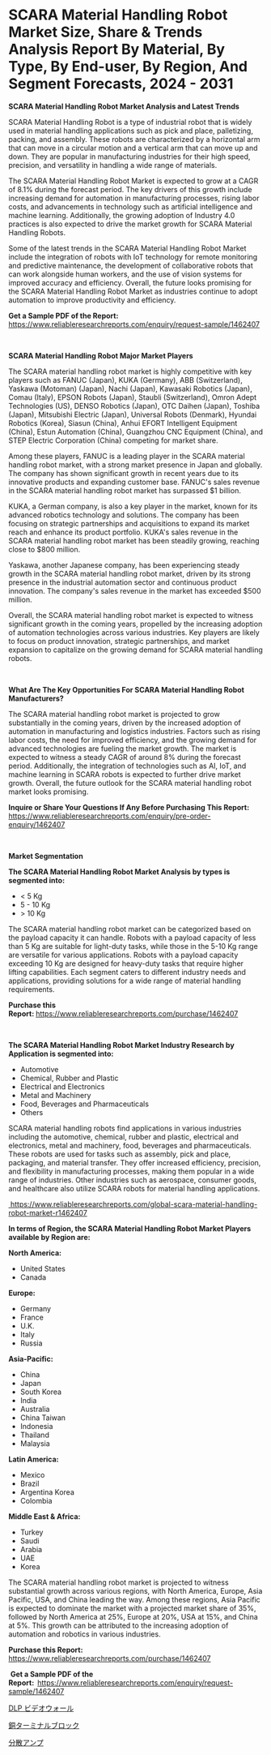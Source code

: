 <p><h1>SCARA Material Handling Robot Market Size, Share & Trends Analysis Report By Material, By Type, By End-user, By Region, And Segment Forecasts, 2024 - 2031</h1></p><p><strong>SCARA Material Handling Robot Market Analysis and Latest Trends</strong></p>
<p><p>SCARA Material Handling Robot is a type of industrial robot that is widely used in material handling applications such as pick and place, palletizing, packing, and assembly. These robots are characterized by a horizontal arm that can move in a circular motion and a vertical arm that can move up and down. They are popular in manufacturing industries for their high speed, precision, and versatility in handling a wide range of materials.</p><p>The SCARA Material Handling Robot Market is expected to grow at a CAGR of 8.1% during the forecast period. The key drivers of this growth include increasing demand for automation in manufacturing processes, rising labor costs, and advancements in technology such as artificial intelligence and machine learning. Additionally, the growing adoption of Industry 4.0 practices is also expected to drive the market growth for SCARA Material Handling Robots.</p><p>Some of the latest trends in the SCARA Material Handling Robot Market include the integration of robots with IoT technology for remote monitoring and predictive maintenance, the development of collaborative robots that can work alongside human workers, and the use of vision systems for improved accuracy and efficiency. Overall, the future looks promising for the SCARA Material Handling Robot Market as industries continue to adopt automation to improve productivity and efficiency.</p></p>
<p><strong>Get a Sample PDF of the Report:&nbsp;</strong> <a href="https://www.reliableresearchreports.com/enquiry/request-sample/1462407">https://www.reliableresearchreports.com/enquiry/request-sample/1462407</a></p>
<p>&nbsp;</p>
<p><strong>SCARA Material Handling Robot Major Market Players</strong></p>
<p><p>The SCARA material handling robot market is highly competitive with key players such as FANUC (Japan), KUKA (Germany), ABB (Switzerland), Yaskawa (Motoman) (Japan), Nachi (Japan), Kawasaki Robotics (Japan), Comau (Italy), EPSON Robots (Japan), Staubli (Switzerland), Omron Adept Technologies (US), DENSO Robotics (Japan), OTC Daihen (Japan), Toshiba (Japan), Mitsubishi Electric (Japan), Universal Robots (Denmark), Hyundai Robotics (Korea), Siasun (China), Anhui EFORT Intelligent Equipment (China), Estun Automation (China), Guangzhou CNC Equipment (China), and STEP Electric Corporation (China) competing for market share.</p><p>Among these players, FANUC is a leading player in the SCARA material handling robot market, with a strong market presence in Japan and globally. The company has shown significant growth in recent years due to its innovative products and expanding customer base. FANUC's sales revenue in the SCARA material handling robot market has surpassed $1 billion.</p><p>KUKA, a German company, is also a key player in the market, known for its advanced robotics technology and solutions. The company has been focusing on strategic partnerships and acquisitions to expand its market reach and enhance its product portfolio. KUKA's sales revenue in the SCARA material handling robot market has been steadily growing, reaching close to $800 million.</p><p>Yaskawa, another Japanese company, has been experiencing steady growth in the SCARA material handling robot market, driven by its strong presence in the industrial automation sector and continuous product innovation. The company's sales revenue in the market has exceeded $500 million.</p><p>Overall, the SCARA material handling robot market is expected to witness significant growth in the coming years, propelled by the increasing adoption of automation technologies across various industries. Key players are likely to focus on product innovation, strategic partnerships, and market expansion to capitalize on the growing demand for SCARA material handling robots.</p></p>
<p>&nbsp;</p>
<p><strong>What Are The Key Opportunities For SCARA Material Handling Robot Manufacturers?</strong></p>
<p><p>The SCARA material handling robot market is projected to grow substantially in the coming years, driven by the increased adoption of automation in manufacturing and logistics industries. Factors such as rising labor costs, the need for improved efficiency, and the growing demand for advanced technologies are fueling the market growth. The market is expected to witness a steady CAGR of around 8% during the forecast period. Additionally, the integration of technologies such as AI, IoT, and machine learning in SCARA robots is expected to further drive market growth. Overall, the future outlook for the SCARA material handling robot market looks promising.</p></p>
<p><strong>Inquire or Share Your Questions If Any Before Purchasing This Report:</strong> <a href="https://www.reliableresearchreports.com/enquiry/pre-order-enquiry/1462407">https://www.reliableresearchreports.com/enquiry/pre-order-enquiry/1462407</a></p>
<p>&nbsp;</p>
<p><strong>Market Segmentation</strong></p>
<p><strong>The SCARA Material Handling Robot Market Analysis by types is segmented into:</strong></p>
<p><ul><li>< 5 Kg</li><li>5 - 10 Kg</li><li>> 10 Kg</li></ul></p>
<p><p>The SCARA material handling robot market can be categorized based on the payload capacity it can handle. Robots with a payload capacity of less than 5 Kg are suitable for light-duty tasks, while those in the 5-10 Kg range are versatile for various applications. Robots with a payload capacity exceeding 10 Kg are designed for heavy-duty tasks that require higher lifting capabilities. Each segment caters to different industry needs and applications, providing solutions for a wide range of material handling requirements.</p></p>
<p><strong>Purchase this Report:&nbsp;</strong><a href="https://www.reliableresearchreports.com/purchase/1462407">https://www.reliableresearchreports.com/purchase/1462407</a></p>
<p>&nbsp;</p>
<p><strong>The SCARA Material Handling Robot Market Industry Research by Application is segmented into:</strong></p>
<p><ul><li>Automotive</li><li>Chemical, Rubber and Plastic</li><li>Electrical and Electronics</li><li>Metal and Machinery</li><li>Food, Beverages and Pharmaceuticals</li><li>Others</li></ul></p>
<p><p>SCARA material handling robots find applications in various industries including the automotive, chemical, rubber and plastic, electrical and electronics, metal and machinery, food, beverages and pharmaceuticals. These robots are used for tasks such as assembly, pick and place, packaging, and material transfer. They offer increased efficiency, precision, and flexibility in manufacturing processes, making them popular in a wide range of industries. Other industries such as aerospace, consumer goods, and healthcare also utilize SCARA robots for material handling applications.</p></p>
<p><a href="https://www.reliableresearchreports.com/global-scara-material-handling-robot-market-r1462407">&nbsp;https://www.reliableresearchreports.com/global-scara-material-handling-robot-market-r1462407</a></p>
<p><strong>In terms of Region, the SCARA Material Handling Robot Market Players available by Region are:</strong></p>
<p>
    <p> <strong> North America: </strong>
        <ul>
            <li>United States</li>
            <li>Canada</li>
        </ul>
        </p> 
    <p> <strong> Europe: </strong>
        <ul>
            <li>Germany</li>
            <li>France</li>
            <li>U.K.</li>
            <li>Italy</li>
            <li>Russia</li>
        </ul>
        </p> 
    <p> <strong> Asia-Pacific: </strong>
        <ul>
            <li>China</li>
            <li>Japan</li>
            <li>South Korea</li>
            <li>India</li>
            <li>Australia</li>
            <li>China Taiwan</li>
            <li>Indonesia</li>
            <li>Thailand</li>
            <li>Malaysia</li>
        </ul>
        </p> 
    <p> <strong> Latin America: </strong>
        <ul>
            <li>Mexico</li>
            <li>Brazil</li>
            <li>Argentina Korea</li>
            <li>Colombia</li>
        </ul>
        </p> 
    <p> <strong> Middle East & Africa: </strong>
        <ul>
            <li>Turkey</li>
            <li>Saudi</li>
            <li>Arabia</li>
            <li>UAE</li>
            <li>Korea</li>
        </ul>
    </p>
    </p>
<p><p>The SCARA material handling robot market is projected to witness substantial growth across various regions, with North America, Europe, Asia Pacific, USA, and China leading the way. Among these regions, Asia Pacific is expected to dominate the market with a projected market share of 35%, followed by North America at 25%, Europe at 20%, USA at 15%, and China at 5%. This growth can be attributed to the increasing adoption of automation and robotics in various industries.</p></p>
<p><strong>Purchase this Report: </strong><a href="https://www.reliableresearchreports.com/purchase/1462407">https://www.reliableresearchreports.com/purchase/1462407</a></p>
<p>&nbsp;<strong>Get a Sample PDF of the Report:&nbsp;&nbsp;</strong><a href="https://www.reliableresearchreports.com/enquiry/request-sample/1462407">https://www.reliableresearchreports.com/enquiry/request-sample/1462407</a></p>
<p><strong></strong></p>
<p><p><a href="https://github.com/hwbcz413288296/Market-Research-Report-List-1/blob/main/561451641124.md">DLP ビデオウォール</a></p><p><a href="https://github.com/dawson566/Market-Research-Report-List-1/blob/main/593027541121.md">銅ターミナルブロック</a></p><p><a href="https://github.com/efcvopdgkdx128/Market-Research-Report-List-1/blob/main/392721141123.md">分散アンプ</a></p></p>